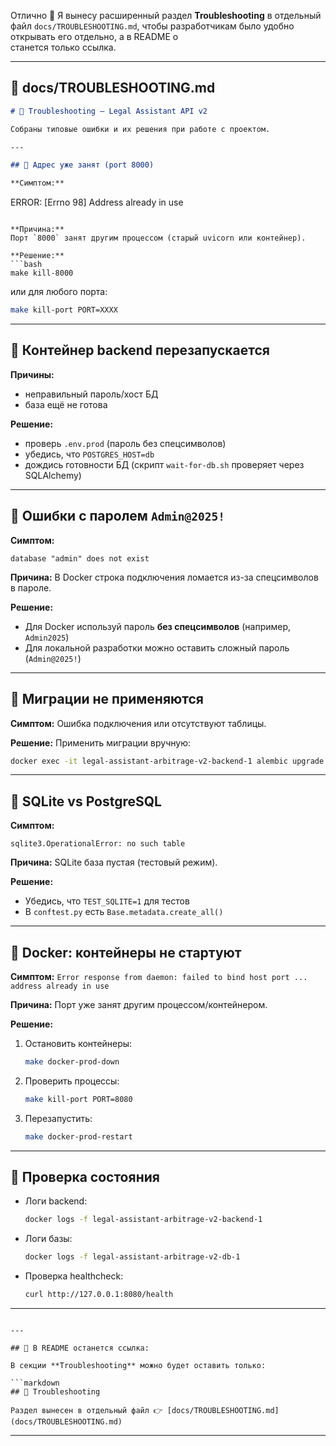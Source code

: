 Отлично 🙌
Я вынесу расширенный раздел **Troubleshooting** в отдельный файл `docs/TROUBLESHOOTING.md`, чтобы разработчикам было удобно открывать его отдельно, а в README о\
станется только ссылка.

---

## 📄 docs/TROUBLESHOOTING.md

```markdown
# 🧨 Troubleshooting — Legal Assistant API v2

Собраны типовые ошибки и их решения при работе с проектом.

---

## 🔹 Адрес уже занят (port 8000)

**Симптом:**
```

ERROR: [Errno 98] Address already in use

````

**Причина:**
Порт `8000` занят другим процессом (старый uvicorn или контейнер).

**Решение:**
```bash
make kill-8000
````

или для любого порта:

```bash
make kill-port PORT=XXXX
```

---

## 🔹 Контейнер backend перезапускается

**Причины:**

- неправильный пароль/хост БД
- база ещё не готова

**Решение:**

- проверь `.env.prod` (пароль без спецсимволов)
- убедись, что `POSTGRES_HOST=db`
- дождись готовности БД (скрипт `wait-for-db.sh` проверяет через SQLAlchemy)

---

## 🔹 Ошибки с паролем `Admin@2025!`

**Симптом:**

```
database "admin" does not exist
```

**Причина:**
В Docker строка подключения ломается из-за спецсимволов в пароле.

**Решение:**

- Для Docker используй пароль **без спецсимволов** (например, `Admin2025`)
- Для локальной разработки можно оставить сложный пароль (`Admin@2025!`)

---

## 🔹 Миграции не применяются

**Симптом:**
Ошибка подключения или отсутствуют таблицы.

**Решение:**
Применить миграции вручную:

```bash
docker exec -it legal-assistant-arbitrage-v2-backend-1 alembic upgrade head
```

---

## 🔹 SQLite vs PostgreSQL

**Симптом:**

```
sqlite3.OperationalError: no such table
```

**Причина:**
SQLite база пустая (тестовый режим).

**Решение:**

- Убедись, что `TEST_SQLITE=1` для тестов
- В `conftest.py` есть `Base.metadata.create_all()`

---

## 🔹 Docker: контейнеры не стартуют

**Симптом:**
`Error response from daemon: failed to bind host port ... address already in use`

**Причина:**
Порт уже занят другим процессом/контейнером.

**Решение:**

1. Остановить контейнеры:

   ```bash
   make docker-prod-down
   ```

2. Проверить процессы:

   ```bash
   make kill-port PORT=8080
   ```

3. Перезапустить:

   ```bash
   make docker-prod-restart
   ```

---

## 🔹 Проверка состояния

- Логи backend:

  ```bash
  docker logs -f legal-assistant-arbitrage-v2-backend-1
  ```

- Логи базы:

  ```bash
  docker logs -f legal-assistant-arbitrage-v2-db-1
  ```

- Проверка healthcheck:

  ```bash
  curl http://127.0.0.1:8080/health
  ```

---

````

---

## 📌 В README останется ссылка:

В секции **Troubleshooting** можно будет оставить только:

```markdown
## 🧨 Troubleshooting

Раздел вынесен в отдельный файл 👉 [docs/TROUBLESHOOTING.md](docs/TROUBLESHOOTING.md)
````

---
